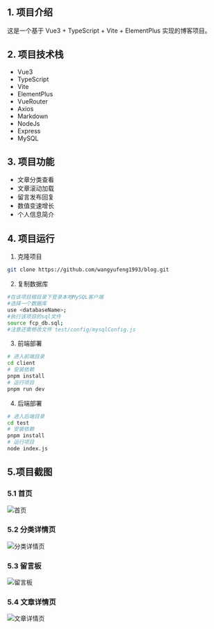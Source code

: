 ## 1. 项目介绍

这是一个基于 Vue3 + TypeScript + Vite + ElementPlus 实现的博客项目。

## 2. 项目技术栈
- Vue3
- TypeScript
- Vite
- ElementPlus
- VueRouter
- Axios
- Markdown
- NodeJs
- Express
- MySQL

## 3. 项目功能
- 文章分类查看
- 文章滚动加载
- 留言发布回复
- 数值变速增长
- 个人信息简介

## 4. 项目运行

1. 克隆项目
```bash
git clone https://github.com/wangyufeng1993/blog.git
```
2. 复制数据库
```bash
#在该项目根目录下登录本地MySQL客户端
#选择一个数据库
use <databaseName>;
#执行该项目的sql文件
source fcp_db.sql;
#注意还需修改文件 test/config/mysqlConfig.js
```
3. 前端部署
```bash
# 进入前端目录
cd client
# 安装依赖
pnpm install
# 运行项目
pnpm run dev
```
4. 后端部署
```bash
# 进入后端目录
cd test
# 安装依赖
pnpm install
# 运行项目
node index.js
```

## 5.项目截图
### 5.1 首页
![首页](./screenshots/index.png)
### 5.2 分类详情页
![分类详情页](./screenshots/category.png)
### 5.3 留言板
![留言板](./screenshots/message.png)
### 5.4 文章详情页
![文章详情页](./screenshots/detail.png)


